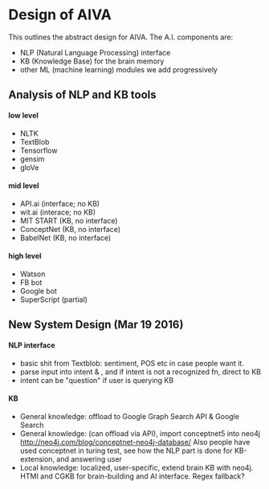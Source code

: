 # Design of AIVA

This outlines the abstract design for AIVA. The A.I. components are:

- NLP (Natural Language Processing) interface
- KB (Knowledge Base) for the brain memory
- other ML (machine learning) modules we add progressively


## Analysis of NLP and KB tools


#### low level

- NLTK
- TextBlob
- Tensorflow
- gensim
- gloVe

#### mid level

- API.ai (interface; no KB)
- wit.ai (interace; no KB)
- MIT START (KB, no interface)
- ConceptNet (KB, no interface)
- BabelNet (KB, no interface)

#### high level

- Watson
- FB bot
- Google bot
- SuperScript (partial)


## New System Design (Mar 19 2016)


#### NLP interface
- basic shit from Textblob: sentiment, POS etc in case people want it.
- parse input into intent & <args>, and if intent is not a recognized fn, direct to KB
- intent can be "question" if user is querying KB


#### KB

- General knowledge: offload to Google Graph Search API & Google Search
- General knowledge: (can offload via API), import conceptnet5 into neo4j http://neo4j.com/blog/conceptnet-neo4j-database/ Also people have used conceptnet in turing test, see how the NLP part is done for KB-extension, and answering user
- Local knowledge: localized, user-specific, extend brain KB with neo4j. HTMI and CGKB for brain-building and AI interface. Regex fallback?

